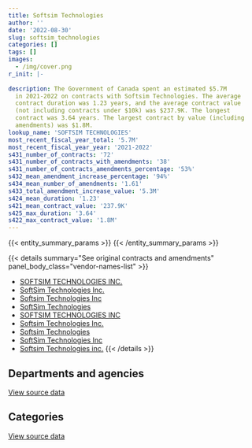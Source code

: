 ```yaml
---
title: Softsim Technologies
author: ''
date: '2022-08-30'
slug: softsim_technologies
categories: []
tags: []
images:
  - /img/cover.png
r_init: |-
  
description: The Government of Canada spent an estimated $5.7M
  in 2021-2022 on contracts with Softsim Technologies. The average
  contract duration was 1.23 years, and the average contract value
  (not including contracts under $10k) was $237.9K. The longest
  contract was 3.64 years. The largest contract by value (including
  amendments) was $1.8M.
lookup_name: 'SOFTSIM TECHNOLOGIES'
most_recent_fiscal_year_total: '5.7M'
most_recent_fiscal_year_year: '2021-2022'
s431_number_of_contracts: '72'
s431_number_of_contracts_with_amendments: '38'
s431_number_of_contracts_amendments_percentage: '53%'
s432_mean_amendment_increase_percentage: '94%'
s434_mean_number_of_amendments: '1.61'
s433_total_amendment_increase_value: '5.3M'
s424_mean_duration: '1.23'
s421_mean_contract_value: '237.9K'
s425_max_duration: '3.64'
s422_max_contract_value: '1.8M'
---
```


<script src="/rmarkdown-libs/htmlwidgets/htmlwidgets.js"></script>
<link href="/rmarkdown-libs/datatables-css/datatables-crosstalk.css" rel="stylesheet" />
<script src="/rmarkdown-libs/datatables-binding/datatables.js"></script>
<script src="/rmarkdown-libs/jquery/jquery-3.6.0.min.js"></script>
<link href="/rmarkdown-libs/dt-core-bootstrap/css/dataTables.bootstrap.min.css" rel="stylesheet" />
<link href="/rmarkdown-libs/dt-core-bootstrap/css/dataTables.bootstrap.extra.css" rel="stylesheet" />
<script src="/rmarkdown-libs/dt-core-bootstrap/js/jquery.dataTables.min.js"></script>
<script src="/rmarkdown-libs/dt-core-bootstrap/js/dataTables.bootstrap.min.js"></script>
<link href="/rmarkdown-libs/crosstalk/css/crosstalk.min.css" rel="stylesheet" />
<script src="/rmarkdown-libs/crosstalk/js/crosstalk.min.js"></script>
<script src="/rmarkdown-libs/htmlwidgets/htmlwidgets.js"></script>
<link href="/rmarkdown-libs/datatables-css/datatables-crosstalk.css" rel="stylesheet" />
<script src="/rmarkdown-libs/datatables-binding/datatables.js"></script>
<script src="/rmarkdown-libs/jquery/jquery-3.6.0.min.js"></script>
<link href="/rmarkdown-libs/dt-core-bootstrap/css/dataTables.bootstrap.min.css" rel="stylesheet" />
<link href="/rmarkdown-libs/dt-core-bootstrap/css/dataTables.bootstrap.extra.css" rel="stylesheet" />
<script src="/rmarkdown-libs/dt-core-bootstrap/js/jquery.dataTables.min.js"></script>
<script src="/rmarkdown-libs/dt-core-bootstrap/js/dataTables.bootstrap.min.js"></script>
<link href="/rmarkdown-libs/crosstalk/css/crosstalk.min.css" rel="stylesheet" />
<script src="/rmarkdown-libs/crosstalk/js/crosstalk.min.js"></script>

{{< entity_summary_params >}}
{{< /entity_summary_params >}}

{{< details summary="See original contracts and amendments" panel_body_class="vendor-names-list" >}}
- [SOFTSIM TECHNOLOGIES INC.](https://search.open.canada.ca/en/ct/?sort=contract_value_f%20desc&page=1&search_text=%22SOFTSIM%20TECHNOLOGIES%20INC.%22)
- [SoftSim Technologies Inc.](https://search.open.canada.ca/en/ct/?sort=contract_value_f%20desc&page=1&search_text=%22SoftSim%20Technologies%20Inc.%22)
- [Softsim Technologies Inc](https://search.open.canada.ca/en/ct/?sort=contract_value_f%20desc&page=1&search_text=%22Softsim%20Technologies%20Inc%22)
- [SoftSim Technologies](https://search.open.canada.ca/en/ct/?sort=contract_value_f%20desc&page=1&search_text=%22SoftSim%20Technologies%22)
- [SOFTSIM TECHNOLOGIES INC](https://search.open.canada.ca/en/ct/?sort=contract_value_f%20desc&page=1&search_text=%22SOFTSIM%20TECHNOLOGIES%20INC%22)
- [Softsim Technologies Inc.](https://search.open.canada.ca/en/ct/?sort=contract_value_f%20desc&page=1&search_text=%22Softsim%20Technologies%20Inc.%22)
- [Softsim Technologies](https://search.open.canada.ca/en/ct/?sort=contract_value_f%20desc&page=1&search_text=%22Softsim%20Technologies%22)
- [SoftSim Technologies Inc](https://search.open.canada.ca/en/ct/?sort=contract_value_f%20desc&page=1&search_text=%22SoftSim%20Technologies%20Inc%22)
- [Softsim Technologies inc.](https://search.open.canada.ca/en/ct/?sort=contract_value_f%20desc&page=1&search_text=%22Softsim%20Technologies%20inc.%22)
{{< /details >}}

## Departments and agencies

<div id="htmlwidget-1" style="width:100%;height:auto;" class="datatables html-widget"></div>
<script type="application/json" data-for="htmlwidget-1">{"x":{"style":"bootstrap","filter":"none","vertical":false,"data":[["<a href=\"/departments/cas-satj/\">Courts Administration Service<\/a>","<a href=\"/departments/cbsa-asfc/\">Canada Border Services Agency<\/a>","<a href=\"/departments/ced-dec/\">Canada Economic Development for Quebec Regions<\/a>","<a href=\"/departments/cfia-acia/\">Canadian Food Inspection Agency<\/a>","<a href=\"/departments/chrc-ccdp/\">Canadian Human Rights Commission<\/a>","<a href=\"/departments/cic/\">Immigration, Refugees and Citizenship Canada<\/a>","<a href=\"/departments/cnsc-ccsn/\">Canadian Nuclear Safety Commission<\/a>","<a href=\"/departments/csa-asc/\">Canadian Space Agency<\/a>","<a href=\"/departments/csps-efpc/\">Canada School of Public Service<\/a>","<a href=\"/departments/dfatd-maecd/\">Global Affairs Canada<\/a>","<a href=\"/departments/dfo-mpo/\">Fisheries and Oceans Canada<\/a>","<a href=\"/departments/dnd-mdn/\">National Defence<\/a>","<a href=\"/departments/ec/\">Environment and Climate Change Canada<\/a>","<a href=\"/departments/esdc-edsc/\">Employment and Social Development Canada<\/a>","<a href=\"/departments/fja-cmf/\">Office of the Commissioner for Federal Judicial Affairs Canada<\/a>","<a href=\"/departments/hc-sc/\">Health Canada<\/a>","<a href=\"/departments/jus/\">Department of Justice Canada<\/a>","<a href=\"/departments/lac-bac/\">Library and Archives Canada<\/a>","<a href=\"/departments/nfb-onf/\">National Film Board<\/a>","<a href=\"/departments/nrcan-rncan/\">Natural Resources Canada<\/a>","<a href=\"/departments/nserc-crsng/\">Natural Sciences and Engineering Research Council of Canada<\/a>","<a href=\"/departments/pco-bcp/\">Privy Council Office<\/a>","<a href=\"/departments/phac-aspc/\">Public Health Agency of Canada<\/a>","<a href=\"/departments/psc-cfp/\">Public Service Commission of Canada<\/a>","<a href=\"/departments/vac-acc/\">Veterans Affairs Canada<\/a>"],[null,null,null,null,null,null,null,558409.97,null,null,178313.85,342789.08,50550.66,null,null,68609.02,null,null,47921.31,null,null,null,null,null,null],[23674.66,null,11486,null,53896.67,null,null,379224.56,null,347369.19,43589.7,1194013.7,null,10506.08,82487.04,null,63621.03,null,null,16916.1,171548.61,null,31188,null,null],[null,235436.48,null,null,null,null,39167.7,628441.18,26551.28,594851.31,10984.48,1459844.56,null,4410,25721.76,null,142464.26,null,null,null,264254.5,57956.79,null,null,null],[62240.4,1038748.69,null,247982.54,null,78848.58,130056.87,628441.18,122673.64,218713.9,null,1199068.07,null,345274.96,null,null,142464.26,67701.02,null,27289.5,434070.9,306583.01,null,576412.2,56034.04]],"container":"<table class=\"table table-striped table-hover row-border order-column display\">\n  <thead>\n    <tr>\n      <th>Department<\/th>\n      <th>2018-2019<\/th>\n      <th>2019-2020<\/th>\n      <th>2020-2021<\/th>\n      <th>2021-2022<\/th>\n    <\/tr>\n  <\/thead>\n<\/table>","options":{"order":[[4,"desc"]],"pageLength":10,"autoWidth":true,"columnDefs":[{"targets":1,"render":"function(data, type, row, meta) {\n    return type !== 'display' ? data : DTWidget.formatCurrency(data, \"$\", 2, 3, \",\", \".\", true, null);\n  }"},{"targets":2,"render":"function(data, type, row, meta) {\n    return type !== 'display' ? data : DTWidget.formatCurrency(data, \"$\", 2, 3, \",\", \".\", true, null);\n  }"},{"targets":3,"render":"function(data, type, row, meta) {\n    return type !== 'display' ? data : DTWidget.formatCurrency(data, \"$\", 2, 3, \",\", \".\", true, null);\n  }"},{"targets":4,"render":"function(data, type, row, meta) {\n    return type !== 'display' ? data : DTWidget.formatCurrency(data, \"$\", 2, 3, \",\", \".\", true, null);\n  }"},{"width":"16%","targets":[1,2,3,4]},{"className":"dt-right","targets":[1,2,3,4]}],"orderClasses":false}},"evals":["options.columnDefs.0.render","options.columnDefs.1.render","options.columnDefs.2.render","options.columnDefs.3.render"],"jsHooks":[]}</script>
<p class="text-right">
<a href="https://github.com/GoC-Spending/contracts-data/tree/main/data/out/vendors/softsim_technologies/summary_by_fiscal_year_by_department.csv" class="source-data-link btn btn-link">View source data</a>
</p>

## Categories

<div id="htmlwidget-2" style="width:100%;height:auto;" class="datatables html-widget"></div>
<script type="application/json" data-for="htmlwidget-2">{"x":{"style":"bootstrap","filter":"none","vertical":false,"data":[["<a href=\"/categories/other/\">(Other)<\/a>","<a href=\"/categories/facilities_and_construction/\">Facilities and construction<\/a>","<a href=\"/categories/defence/\">Defence<\/a>","<a href=\"/categories/professional_services/\">Professional services<\/a>","<a href=\"/categories/information_technology/\">Information technology<\/a>","<a href=\"/categories/human_capital/\">Human capital<\/a>"],[null,456758.23,null,719498.18,47921.31,22416.16],[null,454098.13,129717.58,1319917.59,525788.02,null],[150762.08,705350.06,129363.17,1410614.34,1093994.67,null],[555840,646485.49,null,1995562.01,2351647.93,133068.32]],"container":"<table class=\"table table-striped table-hover row-border order-column display\">\n  <thead>\n    <tr>\n      <th>Category<\/th>\n      <th>2018-2019<\/th>\n      <th>2019-2020<\/th>\n      <th>2020-2021<\/th>\n      <th>2021-2022<\/th>\n    <\/tr>\n  <\/thead>\n<\/table>","options":{"order":[[4,"desc"]],"dom":"t","pageLength":30,"autoWidth":true,"columnDefs":[{"targets":1,"render":"function(data, type, row, meta) {\n    return type !== 'display' ? data : DTWidget.formatCurrency(data, \"$\", 2, 3, \",\", \".\", true, null);\n  }"},{"targets":2,"render":"function(data, type, row, meta) {\n    return type !== 'display' ? data : DTWidget.formatCurrency(data, \"$\", 2, 3, \",\", \".\", true, null);\n  }"},{"targets":3,"render":"function(data, type, row, meta) {\n    return type !== 'display' ? data : DTWidget.formatCurrency(data, \"$\", 2, 3, \",\", \".\", true, null);\n  }"},{"targets":4,"render":"function(data, type, row, meta) {\n    return type !== 'display' ? data : DTWidget.formatCurrency(data, \"$\", 2, 3, \",\", \".\", true, null);\n  }"},{"width":"16%","targets":[1,2,3,4]},{"className":"dt-right","targets":[1,2,3,4]}],"orderClasses":false,"lengthMenu":[10,25,30,50,100]}},"evals":["options.columnDefs.0.render","options.columnDefs.1.render","options.columnDefs.2.render","options.columnDefs.3.render"],"jsHooks":[]}</script>
<p class="text-right">
<a href="https://github.com/GoC-Spending/contracts-data/tree/main/data/out/vendors/softsim_technologies/summary_by_fiscal_year_by_category.csv" class="source-data-link btn btn-link">View source data</a>
</p>
